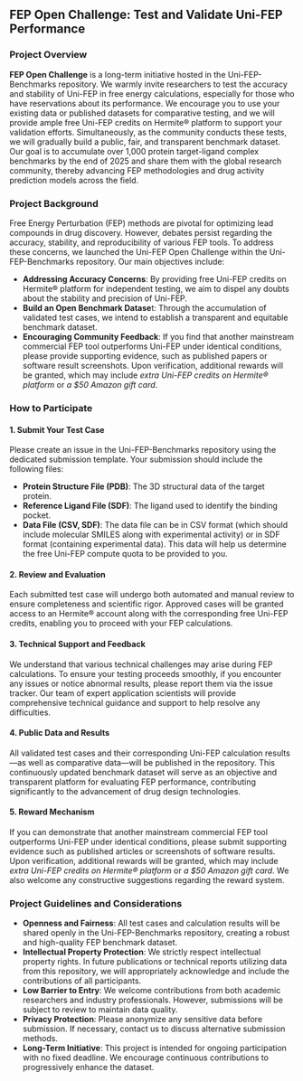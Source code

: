 ## FEP Open Challenge: Test and Validate Uni-FEP Performance

### Project Overview
**FEP Open Challenge** is a long-term initiative hosted in the Uni-FEP-Benchmarks repository. We warmly invite researchers to test the accuracy and stability of Uni-FEP in free energy calculations, especially for those who have reservations about its performance. We encourage you to use your existing data or published datasets for comparative testing, and we will provide ample free Uni-FEP credits on Hermite®️ platform to support your validation efforts. Simultaneously, as the community conducts these tests, we will gradually build a public, fair, and transparent benchmark dataset. Our goal is to accumulate over 1,000 protein target-ligand complex benchmarks by the end of 2025 and share them with the global research community, thereby advancing FEP methodologies and drug activity prediction models across the field.

### Project Background
Free Energy Perturbation (FEP) methods are pivotal for optimizing lead compounds in drug discovery. However, debates persist regarding the accuracy, stability, and reproducibility of various FEP tools. To address these concerns, we launched the Uni-FEP Open Challenge within the Uni-FEP-Benchmarks repository. Our main objectives include:
- **Addressing Accuracy Concerns**: By providing free Uni-FEP credits on Hermite®️ platform for independent testing, we aim to dispel any doubts about the stability and precision of Uni-FEP.
- **Build an Open Benchmark Datase**t: Through the accumulation of validated test cases, we intend to establish a transparent and equitable benchmark dataset.
- **Encouraging Community Feedback**: If you find that another mainstream commercial FEP tool outperforms Uni-FEP under identical conditions, please provide supporting evidence, such as published papers or software result screenshots. Upon verification, additional rewards will be granted, which may include *extra Uni-FEP credits on Hermite®️ platform* or *a $50 Amazon gift card*.

### How to Participate
#### 1. Submit Your Test Case
Please create an issue in the Uni-FEP-Benchmarks repository using the dedicated submission template. Your submission should include the following files:
- **Protein Structure File (PDB)**: The 3D structural data of the target protein.
- **Reference Ligand File (SDF)**: The ligand used to identify the binding pocket.
- **Data File (CSV, SDF)**: The data file can be in CSV format (which should include molecular SMILES along with experimental activity) or in SDF format (containing experimental data). This data will help us determine the free Uni-FEP compute quota to be provided to you.
#### 2. Review and Evaluation
Each submitted test case will undergo both automated and manual review to ensure completeness and scientific rigor. Approved cases will be granted access to an Hermite®️ account along with the corresponding free Uni-FEP credits, enabling you to proceed with your FEP calculations.
#### 3. Technical Support and Feedback
We understand that various technical challenges may arise during FEP calculations. To ensure your testing proceeds smoothly, if you encounter any issues or notice abnormal results, please report them via the issue tracker. Our team of expert application scientists will provide comprehensive technical guidance and support to help resolve any difficulties.
#### 4. Public Data and Results
All validated test cases and their corresponding Uni-FEP calculation results—as well as comparative data—will be published in the repository. This continuously updated benchmark dataset will serve as an objective and transparent platform for evaluating FEP performance, contributing significantly to the advancement of drug design technologies.
#### 5. Reward Mechanism
If you can demonstrate that another mainstream commercial FEP tool outperforms Uni-FEP under identical conditions, please submit supporting evidence such as published articles or screenshots of software results. Upon verification, additional rewards will be granted, which may include *extra Uni-FEP credits on Hermite®️ platform* or *a $50 Amazon gift card*. We also welcome any constructive suggestions regarding the reward system.

### Project Guidelines and Considerations
- **Openness and Fairness**: All test cases and calculation results will be shared openly in the Uni-FEP-Benchmarks repository, creating a robust and high-quality FEP benchmark dataset.
- **Intellectual Property Protection**: We strictly respect intellectual property rights. In future publications or technical reports utilizing data from this repository, we will appropriately acknowledge and include the contributions of all participants.
- **Low Barrier to Entry**: We welcome contributions from both academic researchers and industry professionals. However, submissions will be subject to review to maintain data quality.
- **Privacy Protection**: Please anonymize any sensitive data before submission. If necessary, contact us to discuss alternative submission methods.
- **Long-Term Initiative**: This project is intended for ongoing participation with no fixed deadline. We encourage continuous contributions to progressively enhance the dataset.
